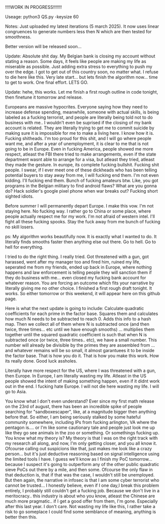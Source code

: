 !!!!WORK IN PROGRESS!!!!!!!

Useage: python3 QS.py -keysize 60

Notes: Just uploaded my latest iterations (5 march 2025). It now uses linear congruences to generate numbers less then N which are then tested for smoothness.

Better version will be released soon...


Update: Absolute shit day. My Belgian bank is closing my account without stating a reason. Some days, it feels like people are making my life as miserable as possible. Just adding extra stress to everything to push my over the edge. 
I got to get out of this country soon, no matter what. I refuse to die here like this. Very late start... but lets finish the algorithm now... time to get to work. One final effort. LETS GO.

Update: hehe, this works. Let me finish a first rough outline in code tonight, then finetune it tomorrow and release.

Europeans are massive hypocrites. Everyone saying how they need to increase defense spending, meanwhile, someone with actual skills, is being labeled as a fucking terrorist, and people are literally being told not to do business with me.. I wouldn't even be suprised if the closing of my bank account is related. They are literally trying to get me to commit suicide by making sure it is impossible for me to make a living here. I know how it is. Fucking shitheads. I'm too proud for this shit, and I will go where people want me, and after a year of unemployment, it is clear to me that is not going to be in Europe. Even in fucking America, people showed me more respect, atleast the FBI there tried to make arrangements, even if the state department wasnt able to arrange for a visa, but atleast they tried, atleast they made the gesture. In europe, its complete fucking bullshit. Fucking shit people. I swear, if I ever meet one of these dickheads who has been telling potential buyers to stay away from me, I will fucking end them. I'm not even kidding. I'll fucking end them. Bunch of fucking amateurs btw. Like, you got programs in the Belgian military to find android flaws? What are you gonna do? Hack soldier's google pixel phone when war breaks out? Fucking short sighted idiots.

Before summer I will permanently depart Europe. I make this vow. I'm not staying here. No fucking way. I rather go to China or some place, where people actually respect me for my work.
I'm not afraid of western intel. I'll fight all these fucking spooks. Stay the fuck away from me bunch of fucking no skill losers.

ps: My algorithm works beautifully now. It is exactly what I wanted to do. It literally finds smooths faster then anything else out there. Go to hell. Go to hell for everything.

I tried to do the right thing. I really tried. Got threatened with a gun, got harassed, went after my manager too and fired him, ruined my life, seperated me from my friends, ended up back in Europe, where nothing happens and law enforcement is telling people they will sanction them if they do business with me... even closed my fucking bank account for whatever reason. You are forcing an outcome which fits your narrative by literally giving me no other choice. I finished a first rough draft tonight. It works. So either tomorrow or this weekend, it will appear here on this github page. 

Here is what the next update is going to include: Calculate quadratic coefficients for each prime in the factor base. Squares them and calculates how much N needs to be subtracted to reach 0. Adds this info to a hash map. Then we collect all of them where N is subtracted once (and then twice, three times... etc until we have enough smooths) ... multiplies them together until the squared quadratic coefficient is such that when N is subtracted once (or twice, three times.. etc), we have a small number. This number will already be divisible by the primes they are assembled from ... and whatever remains will be so small, it almost garantuees it to be inside the factor base. That is  how you do it. That is how you make this work. How its really done. Good luck assholes.

Literally have more respect for the US, where I was threatened with a gun, then Europe. In Europe, I am literally wasting my life. Atleast in the US people showed the intent of making something happen, even if it didnt work out in the end. I fucking hate Europe. I will not die here wasting my life. I will go to Asia.

You know what I don't even understand? Ever since my first math release on the 23rd of august, there has been an incredible spike of people searching for "sandboxescaper", like, at a magnitude bigger then anything before that. So either, I am being seriously stalked by some hateful community somewhere, including IPs from fucking arlington, VA where the pentagon is.... or I'm like some cautionary tale and people just look me up like they go see animals in the zoo or something. Or somethings fucking up. You know what my theory is? My theory is that I was on the right track with my research all along, and now, I'm only getting closer, and you all know it. Ofcourse calling out suspicions like that, just makes me look like a crazy person... but it's just deductive reasoning based on signal intelligence using the limited tools I have. I guess we'll know as I finish my PoC tomorrow... because I suspect it's going to outperform any of the other public quadratic sieve PoCs out there by a mile, and then some. Ofcourse the only flaw in that deduction is, that if that was the case, I wouldn't still be unemployed. But then again, the narrative in infosec is that I am some cyber terrorist who cannot be trusted... I honestly believe, even if I one day,I break this problem entirely, I probably still couldn't get a fucking job. Because we don't live in a meritocracy.. this industry is about who you know, atleast the Chinese are much more pragmatic.. if I get a good offer from them, I'm gone. Especially after this last year. I don't care. Not wasting my life like this, I rather take a risk to go someplace I could find some semblance of meaning, anything is better then this.
